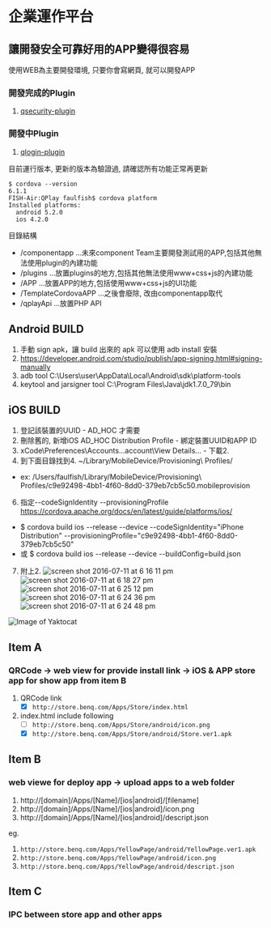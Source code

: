 # 企業運作平台
## 讓開發安全可靠好用的APP變得很容易

使用WEB為主要開發環境, 只要你會寫網頁, 就可以開發APP

### 開發完成的Plugin
1. [qsecurity-plugin](https://github.com/BenQdigiPages/EnterpriseAPPPlatform/wiki/qsecurity-plugin)

### 開發中Plugin
1. [qlogin-plugin](https://github.com/BenQdigiPages/EnterpriseAPPPlatform/wiki/qlogin-plugin)

目前運行版本, 更新的版本為驗證過, 請確認所有功能正常再更新

```
$ cordova --version
6.1.1
FISH-Air:QPlay faulfish$ cordova platform
Installed platforms:
  android 5.2.0
  ios 4.2.0
```

目錄結構
- /componentapp  …未來component Team主要開發測試用的APP,包括其他無法使用plugin的內建功能
- /plugins              …放置plugins的地方,包括其他無法使用www+css+js的內建功能
- /APP                  …放置APP的地方,包括使用www+css+js的UI功能
- /TemplateCordovaAPP …之後會廢除, 改由componentapp取代
- /qplayApi             …放置PHP API

## Android BUILD
1. 手動 sign apk，讓 build 出來的 apk 可以使用 adb install 安裝
2. https://developer.android.com/studio/publish/app-signing.html#signing-manually
3. adb  tool  C:\Users\user\AppData\Local\Android\sdk\platform-tools
4. keytool and jarsigner tool C:\Program Files\Java\jdk1.7.0_79\bin
 
## iOS BUILD
1. 登記該裝置的UUID - AD_HOC 才需要
2. 刪除舊的, 新增iOS AD_HOC Distribution Profile - 綁定裝置UUID和APP ID
4. xCode\Preferences\Accounts\...account\View Details... - 下載2.
5. 到下面目錄找到4. ~/Library/MobileDevice/Provisioning\ Profiles/
 - ex: /Users/faulfish/Library/MobileDevice/Provisioning\ Profiles/c9e92498-4bb1-4f60-8dd0-379eb7cb5c50.mobileprovision
6. 指定--codeSignIdentity	 --provisioningProfile https://cordova.apache.org/docs/en/latest/guide/platforms/ios/
 - $ cordova build ios --release --device --codeSignIdentity="iPhone Distribution" --provisioningProfile="c9e92498-4bb1-4f60-8dd0-379eb7cb5c50"
 - 或 $ cordova build ios --release --device --buildConfig=build.json
7. 附上2. 
![screen shot 2016-07-11 at 6 16 11 pm](https://cloud.githubusercontent.com/assets/1924451/16727899/f491260c-4795-11e6-91e1-db88dbc34fe8.png)
![screen shot 2016-07-11 at 6 18 27 pm](https://cloud.githubusercontent.com/assets/1924451/16727903/f7d0644a-4795-11e6-820d-9183f5910574.png)
![screen shot 2016-07-11 at 6 25 12 pm](https://cloud.githubusercontent.com/assets/1924451/16727917/051f7050-4796-11e6-9ef2-f1ccbf02d49f.png)
![screen shot 2016-07-11 at 6 24 36 pm](https://cloud.githubusercontent.com/assets/1924451/16727908/fcbbd534-4795-11e6-9641-a3a15c3667a0.png)
![screen shot 2016-07-11 at 6 24 48 pm](https://cloud.githubusercontent.com/assets/1924451/16727912/ffc915c0-4795-11e6-8e20-7e285c334fd5.png)


![Image of Yaktocat](https://cloud.githubusercontent.com/assets/1924451/15109396/ce744f80-160d-11e6-9558-92e85836c014.png)

Item A
-----------------------

### QRCode -> web view for provide install link -> iOS & APP store app for show app from item B

1. QRCode link
   - [x] `http://store.benq.com/Apps/Store/index.html`
2. index.html include following
   - [ ] `http://store.benq.com/Apps/Store/android/icon.png`
   - [x] `http://store.benq.com/Apps/Store/android/Store.ver1.apk`

Item B
-----------------------

### web viewe for deploy app -> upload apps to a web folder 

1. http://[domain]/Apps/[Name]/[ios|android]/[filename]
2. http://[domain]/Apps/[Name]/[ios|android]/icon.png
3. http://[domain]/Apps/[Name]/[ios|android]/descript.json

eg.

1. `http://store.benq.com/Apps/YellowPage/android/YellowPage.ver1.apk`
2. `http://store.benq.com/Apps/YellowPage/android/icon.png`
3. `http://store.benq.com/Apps/YellowPage/android/descript.json`

Item C
-----------------------

### IPC between store app and other apps
